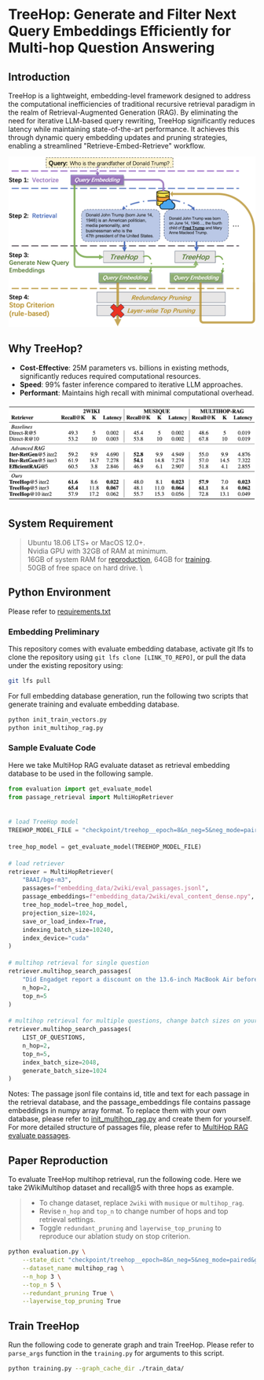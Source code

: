 # TreeHop: Generate and Filter Next Query Embeddings Efficiently for Multi-hop Question Answering

## Introduction
TreeHop is a lightweight, embedding-level framework designed to address the computational inefficiencies of traditional recursive retrieval paradigm in the realm of Retrieval-Augmented Generation (RAG). By eliminating the need for iterative LLM-based query rewriting, TreeHop significantly reduces latency while maintaining state-of-the-art performance. It achieves this through dynamic query embedding updates and pruning strategies, enabling a streamlined "Retrieve-Embed-Retrieve" workflow. 

![Simplified Iteration Enabled by TreeHop in RAG system](pics/TreeHop_iteration.png)

## Why TreeHop?
- **Cost-Effective**: 25M parameters vs. billions in existing methods, significantly reduces required computational resources.
- **Speed**: 99% faster inference compared to iterative LLM approaches.
- **Performant**: Maintains high recall with minimal computational overhead.

![Main Experiment](pics/main_experiment.png)


## System Requirement
> Ubuntu 18.06 LTS+ or MacOS 12.0+. \
> Nvidia GPU with 32GB of RAM at minimum. \
> 16GB of system RAM for [reproduction](#paper-reproduction), 64GB for [training](#train-treehop). \
> 50GB of free space on hard drive. \


## Python Environment
Please refer to [requirements.txt](/requirements.txt)


### Embedding Preliminary
This repository comes with evaluate embedding database, activate git lfs to clone the repository using `git lfs clone [LINK_TO_REPO]`, or pull the data under the existing repository using:
```sh
git lfs pull
```

For full embedding database generation, run the following two scripts that generate training and evaluate embedding database.
```sh
python init_train_vectors.py
python init_multihop_rag.py
```

### Sample Evaluate Code
Here we take MultiHop RAG evaluate dataset as retrieval embedding database to be used in the following sample.

```python
from evaluation import get_evaluate_model
from passage_retrieval import MultiHopRetriever


# load TreeHop model
TREEHOP_MODEL_FILE = "checkpoint/treehop__epoch=8&n_neg=5&neg_mode=paired&g_size=2048&mlp_size=2048&n_mlp=3&n_head=1&dropout=0.1&batch_size=64&lr=6e-05&temperature=0.15&weight_decay=2e-08.pt"

tree_hop_model = get_evaluate_model(TREEHOP_MODEL_FILE)

# load retriever
retriever = MultiHopRetriever(
    "BAAI/bge-m3",
    passages=f"embedding_data/2wiki/eval_passages.jsonl",
    passage_embeddings=f"embedding_data/2wiki/eval_content_dense.npy",
    tree_hop_model=tree_hop_model,
    projection_size=1024,
    save_or_load_index=True,
    indexing_batch_size=10240,
    index_device="cuda"
)

# multihop retrieval for single question
retriever.multihop_search_passages(
    "Did Engadget report a discount on the 13.6-inch MacBook Air before The Verge reported a discount on Samsung Galaxy Buds 2?",
    n_hop=2,
    top_n=5
)

# multihop retrieval for multiple questions, change batch sizes on your device
retriever.multihop_search_passages(
    LIST_OF_QUESTIONS,
    n_hop=2,
    top_n=5,
    index_batch_size=2048,
    generate_batch_size=1024
)
```
Notes: The passage jsonl file contains id, title and text for each passage in the retrieval database, and the passage_embeddings file contains passage embeddings in numpy array format. To replace them with your own database, please refer to [init_multihop_rag.py](init_multihop_rag.py) and create them for yourself.
For more detailed structure of passages file, please refer to [MultiHop RAG evaluate passages](embedding_data/multihop_rag/eval_passages.jsonl).


## Paper Reproduction
To evaluate TreeHop multihop retrieval, run the following code. Here we take 2WikiMultihop dataset and recall@5 with three hops as example.
> * To change dataset, replace `2wiki` with `musique` or `multihop_rag`.
> * Revise `n_hop` and `top_n` to change number of hops and top retrieval settings. 
> * Toggle `redundant_pruning` and `layerwise_top_pruning` to reproduce our ablation study on stop criterion.

```sh
python evaluation.py \
    --state_dict "checkpoint/treehop__epoch=8&n_neg=5&neg_mode=paired&g_size=2048&mlp_size=2048&n_mlp=3&n_head=1&dropout=0.1&batch_size=64&lr=6e-05&temperature=0.15&weight_decay=2e-08.pt" \
    --dataset_name multihop_rag \
    --n_hop 3 \
    --top_n 5 \
    --redundant_pruning True \
    --layerwise_top_pruning True
```


## Train TreeHop
Run the following code to generate graph and train TreeHop. Please refer to `parse_args` function in the `training.py` for arguments to this script.
```sh
python training.py --graph_cache_dir ./train_data/
```
